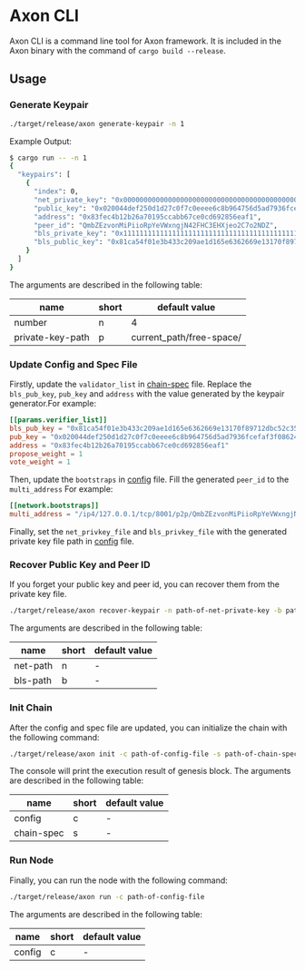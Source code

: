 # Axon CLI

Axon CLI is a command line tool for Axon framework. It is included in the Axon binary with the command of `cargo build --release`.

## Usage

### Generate Keypair

```bash
./target/release/axon generate-keypair -n 1
```

Example Output:

```bash
$ cargo run -- -n 1
{
  "keypairs": [
    {
      "index": 0,
      "net_private_key": "0x0000000000000000000000000000000000000000000000000000000000000000",
      "public_key": "0x020044def250d1d27c0f7c0eeee6c8b964756d5ad7936fcefaf3f086245ddb9c9c",
      "address": "0x83fec4b12b26a70195ccabb67ce0cd692856eaf1",
      "peer_id": "QmbZEzvonMiPiioRpYeVWxngjN42FHC3EHXjeo2C7o2NDZ",
      "bls_private_key": "0x1111111111111111111111111111111111111111111111111111111111111111",
      "bls_public_key": "0x81ca54f01e3b433c209ae1d165e6362669e13170f89712dbc52c3572901d025ecc206a43c4b25f58388189f74587a7d"
    }
  ]
}
```

The arguments are described in the following table:

| name | short | default value |
|--|--|--|
| number | n | 4 |
| private-key-path | p | current_path/free-space/ |

### Update Config and Spec File

Firstly, update the `validator_list` in [chain-spec](../chain/specs/single_node/chain-spec.toml) file. Replace the `bls_pub_key`, `pub_key` and `address` with the value generated by the keypair generator.For example:

```toml
[[params.verifier_list]]
bls_pub_key = "0x81ca54f01e3b433c209ae1d165e6362669e13170f89712dbc52c3572901d025ecc206a43c4b25f58388189f74587a7d"
pub_key = "0x020044def250d1d27c0f7c0eeee6c8b964756d5ad7936fcefaf3f086245ddb9c9c"
address = "0x83fec4b12b26a70195ccabb67ce0cd692856eaf1"
propose_weight = 1
vote_weight = 1
```

Then, update the `bootstraps` in [config](../chain/config.toml) file. Fill the generated `peer_id` to the `multi_address` For example:

```toml
[[network.bootstraps]]
multi_address = "/ip4/127.0.0.1/tcp/8001/p2p/QmbZEzvonMiPiioRpYeVWxngjN42FHC3EHXjeo2C7o2NDZ"
```
Finally, set the `net_privkey_file` and `bls_privkey_file` with the generated private key file path in [config](../chain/config.toml) file.

### Recover Public Key and Peer ID

If you forget your public key and peer id, you can recover them from the private key file.

```bash
./target/release/axon recover-keypair -n path-of-net-private-key -b path-of-bls-private-key
```

The arguments are described in the following table:

| name | short | default value |
|--|--|--|
| net-path | n | - |
| bls-path | b | - |

### Init Chain

After the config and spec file are updated, you can initialize the chain with the following command:

```bash
./target/release/axon init -c path-of-config-file -s path-of-chain-spec-file
```
The console will print the execution result of genesis block. The arguments are described in the following table:

| name | short | default value |
|--|--|--|
| config | c | - |
| chain-spec | s | - |

### Run Node

Finally, you can run the node with the following command:

```bash
./target/release/axon run -c path-of-config-file
```

The arguments are described in the following table:

| name | short | default value |
|--|--|--|
| config | c | - |
